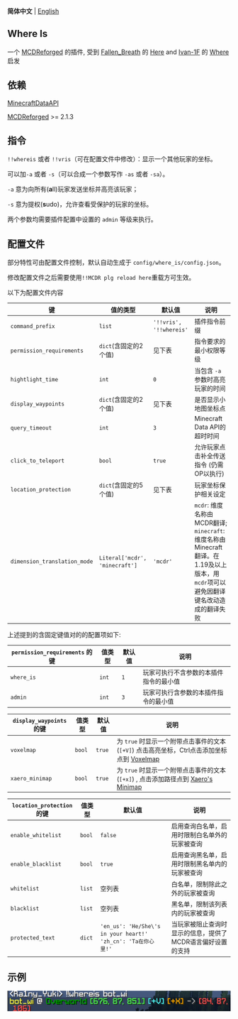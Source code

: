 **简体中文** | [English](README.md)

Where Is
-------

一个 [MCDReforged](https://github.com/Fallen-Breath/MCDReforged) 的插件, 受到 [Fallen_Breath](https://github.com/Fallen-Breath) 的 [Here](https://github.com/TISUnion/Here) and [Ivan-1F](https://github.com/Ivan-1F) 的 [Where](https://github.com/Ivan-1F/MCDReforged-Plugins/tree/master/where) 启发

## 依赖

[MinecraftDataAPI](https://github.com/MCDReforged/MinecraftDataAPI/)

[MCDReforged](https://github.com/Fallen-Breath/MCDReforged) >= 2.1.3

## 指令

`!!whereis` 或者 `!!vris`（可在配置文件中修改）：显示一个其他玩家的坐标。

可以加`-a` 或者 `-s`（可以合成一个参数写作 `-as` 或者 `-sa`）。

`-a` 意为向所有(**a**ll)玩家发送坐标并高亮该玩家；

`-s` 意为提权(**s**udo)，允许查看受保护的玩家的坐标。

两个参数均需要插件配置中设置的 `admin` 等级来执行。

## 配置文件

部分特性可由配置文件控制，默认自动生成于 `config/where_is/config.json`。

修改配置文件之后需要使用`!!MCDR plg reload here`重载方可生效。

以下为配置文件内容

| 键                           | 值的类型                       | 默认值                  | 说明                                                         |
| ---------------------------- | ------------------------------ | ----------------------- | ------------------------------------------------------------ |
| `command_prefix`             | `list`                         | `'!!vris', '!!whereis'` | 插件指令前缀                                                 |
| `permission_requirements`    | `dict`(含固定的2个值)          | 见下表                  | 指令要求的最小权限等级                                       |
| `hightlight_time`            | `int`                          | `0`                     | 当包含 `-a` 参数时高亮玩家的时间                             |
| `display_waypoints`          | `dict`(含固定的2个值)          | 见下表                  | 是否显示小地图坐标点                                         |
| `query_timeout`              | `int`                          | `3`                     | Minecraft Data API的超时时间                                 |
| `click_to_teleport`          | `bool`                         | `true`                  | 允许玩家点击补全传送指令 (仍需OP以执行)                      |
| `location_protection`        | `dict`(含固定的5个值)          | 见下表                  | 玩家坐标保护相关设定                                         |
| `dimension_translation_mode` | `Literal['mcdr', 'minecraft']` | `'mcdr'`                | `mcdr`: 维度名称由MCDR翻译; `minecraft`: 维度名称由Minecraft翻译。在1.19及以上版本，用`mcdr`项可以避免因翻译键名改动造成的翻译失败 |

上述提到的含固定键值对的的配置项如下:

| `permission_requirements` 的键 | 值类型 | 默认值 | 说明                                   |
| ------------------------------ | ------ | ------ | -------------------------------------- |
| `where_is`                     | `int`  | `1`    | 玩家可执行不含参数的本插件指令的最小值 |
| `admin`                        | `int`  | `3`    | 玩家可执行含参数的本插件指令的最小值   |

| `display_waypoints`的键 | 值类型 | 默认值 | 说明                                                         |
| ----------------------- | ------ | ------ | ------------------------------------------------------------ |
| `voxelmap`              | `bool` | `true` | 为 `true` 时显示一个附带点击事件的文本 (`[+V]`) 点击高亮坐标，Ctrl点击添加坐标点到 [Voxelmap](https://www.curseforge.com/minecraft/mc-mods/voxelmap) |
| `xaero_minimap`         | `bool` | `true` | 为 `true` 时显示一个附带点击事件的文本 (`[+x]`) , 点击添加路径点到 [Xaero's Minimap](https://chocolateminecraft.com/minimap2.php) |

| `location_protection` 的键 | 值类型 | 默认值                                                       | 说明                                                       |
| -------------------------- | ------ | ------------------------------------------------------------ | ---------------------------------------------------------- |
| `enable_whitelist`         | `bool` | `false`                                                      | 启用查询白名单，启用时限制白名单外的玩家被查询             |
| `enable_blacklist`         | `bool` | `true`                                                       | 启用查询黑名单，启用时限制黑名单内的玩家被查询             |
| `whitelist`                | `list` | 空列表                                                       | 白名单，限制除此之外的玩家被查询                           |
| `blacklist`                | `list` | 空列表                                                       | 黑名单，限制该列表内的玩家被查询                           |
| `protected_text`           | `dict` | `'en_us': 'He/She\'s in your heart!' 'zh_cn': 'Ta在你心里!'` | 当玩家被阻止查询时显示的信息，提供了MCDR语言偏好设置的支持 |

## 示例

![](img.png)
